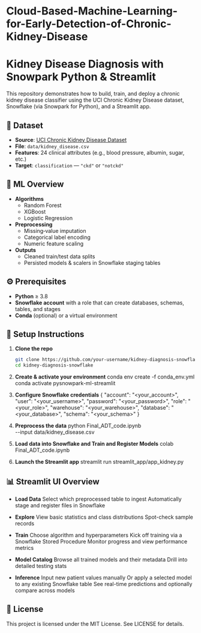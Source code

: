 # Cloud-Based-Machine-Learning-for-Early-Detection-of-Chronic-Kidney-Disease

# Kidney Disease Diagnosis with Snowpark Python & Streamlit

This repository demonstrates how to build, train, and deploy a chronic kidney disease classifier using the UCI Chronic Kidney Disease dataset, Snowflake (via Snowpark for Python), and a Streamlit app.

## 💾 Dataset

- **Source**: [UCI Chronic Kidney Disease Dataset](https://archive.ics.uci.edu/dataset/336/chronic+kidney+disease)  
- **File**: `data/kidney_disease.csv`  
- **Features**: 24 clinical attributes (e.g., blood pressure, albumin, sugar, etc.)  
- **Target**: `classification` — `"ckd"` or `"notckd"`

## 🧠 ML Overview

- **Algorithms**  
  - Random Forest  
  - XGBoost  
  - Logistic Regression  
- **Preprocessing**  
  - Missing‐value imputation  
  - Categorical label encoding  
  - Numeric feature scaling  
- **Outputs**  
  - Cleaned train/test data splits  
  - Persisted models & scalers in Snowflake staging tables  

## ⚙️ Prerequisites

- **Python** ≥ 3.8  
- **Snowflake account** with a role that can create databases, schemas, tables, and stages  
- **Conda** (optional) or a virtual environment  

## 🔧 Setup Instructions

1. **Clone the repo**  
   ```bash
   git clone https://github.com/your-username/kidney-diagnosis-snowflake.git
   cd kidney-diagnosis-snowflake

2. **Create & activate your environment** 
conda env create -f conda_env.yml
conda activate pysnowpark-ml-streamlit


3. **Configure Snowflake credentials**
{
  "account": "<your_account>",
  "user": "<your_username>",
  "password": "<your_password>",
  "role": "<your_role>",
  "warehouse": "<your_warehouse>",
  "database": "<your_database>",
  "schema": "<your_schema>"
}

4. **Preprocess the data**
python Final_ADT_code.ipynb \
  --input data/kidney_disease.csv

5. **Load data into Snowflake and Train and Register Models**
colab Final_ADT_code.ipynb

6. **Launch the Streamlit app**
streamlit run streamlit_app/app_kidney.py

## 📊 Streamlit UI Overview

- **Load Data**
  Select which preprocessed table to ingest
  Automatically stage and register files in Snowflake

- **Explore**
  View basic statistics and class distributions
  Spot-check sample records

- **Train**
  Choose algorithm and hyperparameters
  Kick off training via a Snowflake Stored Procedure
  Monitor progress and view performance metrics

- **Model Catalog**
  Browse all trained models and their metadata
  Drill into detailed testing stats

- **Inference**
  Input new patient values manually
  Or apply a selected model to any existing Snowflake table
  See real-time predictions and optionally compare across models

## 📜 License
This project is licensed under the MIT License. See LICENSE for details.


